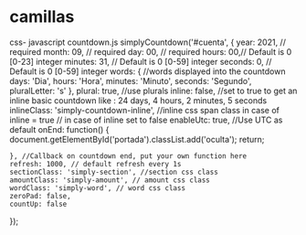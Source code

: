 # camillas
css- javascript
countdown.js
simplyCountdown('#cuenta', {
    year: 2021, // required
    month: 09, // required
    day: 00, // required
    hours: 00,// Default is 0 [0-23] integer
    minutes: 31, // Default is 0 [0-59] integer
    seconds: 0, // Default is 0 [0-59] integer
    words: { //words displayed into the countdown
        days: 'Dia',
        hours: 'Hora',
        minutes: 'Minuto',
        seconds: 'Segundo',
        pluralLetter: 's'
    },
    plural: true, //use plurals
    inline: false, //set to true to get an inline basic countdown like : 24 days, 4 hours, 2 minutes, 5 seconds
    inlineClass: 'simply-countdown-inline', //inline css span class in case of inline = true
    // in case of inline set to false
    enableUtc: true, //Use UTC as default
    onEnd: function() { 
        document.getElementById('portada').classList.add('oculta');
        return; 
    
    }, //Callback on countdown end, put your own function here
    refresh: 1000, // default refresh every 1s
    sectionClass: 'simply-section', //section css class
    amountClass: 'simply-amount', // amount css class
    wordClass: 'simply-word', // word css class
    zeroPad: false,
    countUp: false
});
